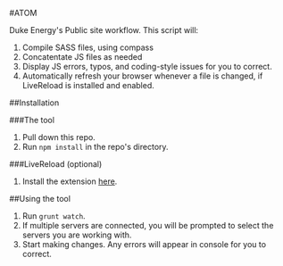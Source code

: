 #ATOM

Duke Energy's Public site workflow. This script will:
1. Compile SASS files, using compass
2. Concatentate JS files as needed
3. Display JS errors, typos, and coding-style issues for you to correct.
4. Automatically refresh your browser whenever a file is changed, if LiveReload is installed and enabled.


##Installation

###The tool
1. Pull down this repo.
2. Run `npm install` in the repo's directory.

###LiveReload (optional)
1. Install the extension [here](https://chrome.google.com/webstore/detail/livereload/jnihajbhpnppcggbcgedagnkighmdlei?hl=en).

##Using the tool
1. Run `grunt watch`.
2. If multiple servers are connected, you will be prompted to select the servers you are working with.
3. Start making changes. Any errors will appear in console for you to correct.